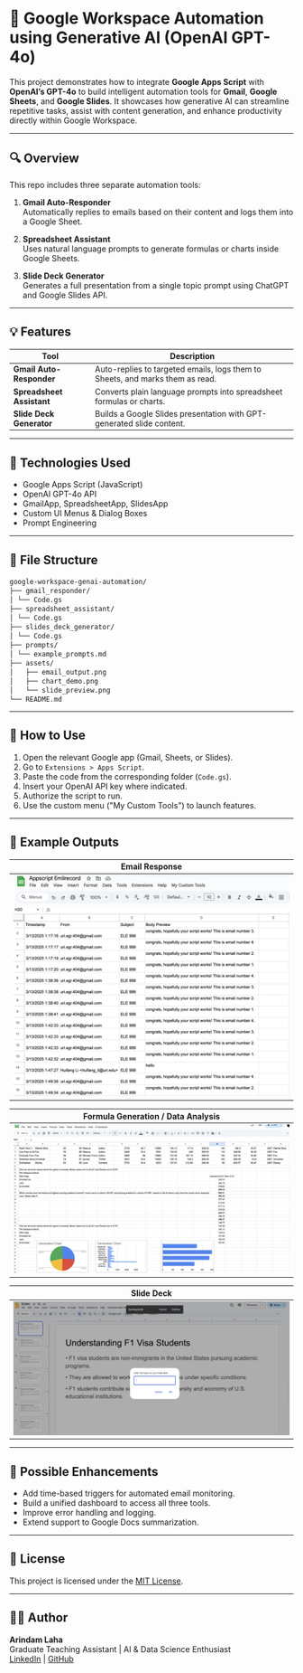 # 🤖 Google Workspace Automation using Generative AI (OpenAI GPT-4o)

This project demonstrates how to integrate **Google Apps Script** with **OpenAI’s GPT-4o** to build intelligent automation tools for **Gmail**, **Google Sheets**, and **Google Slides**. It showcases how generative AI can streamline repetitive tasks, assist with content generation, and enhance productivity directly within Google Workspace.

---

## 🔍 Overview

This repo includes three separate automation tools:

1. **Gmail Auto-Responder**  
   Automatically replies to emails based on their content and logs them into a Google Sheet.

2. **Spreadsheet Assistant**  
   Uses natural language prompts to generate formulas or charts inside Google Sheets.

3. **Slide Deck Generator**  
   Generates a full presentation from a single topic prompt using ChatGPT and Google Slides API.

---

## 💡 Features

| Tool | Description |
|------|-------------|
| **Gmail Auto-Responder** | Auto-replies to targeted emails, logs them to Sheets, and marks them as read. |
| **Spreadsheet Assistant** | Converts plain language prompts into spreadsheet formulas or charts. |
| **Slide Deck Generator** | Builds a Google Slides presentation with GPT-generated slide content. |

---

## 🧠 Technologies Used

- Google Apps Script (JavaScript)
- OpenAI GPT-4o API
- GmailApp, SpreadsheetApp, SlidesApp
- Custom UI Menus & Dialog Boxes
- Prompt Engineering

---

## 📁 File Structure
```plaintext
google-workspace-genai-automation/
├── gmail_responder/
│ └── Code.gs
├── spreadsheet_assistant/
│ └── Code.gs
├── slides_deck_generator/
│ └── Code.gs
├── prompts/
│ └── example_prompts.md
├── assets/
│   ├── email_output.png
│   ├── chart_demo.png
│   └── slide_preview.png
└── README.md
```

---

## 🚀 How to Use

1. Open the relevant Google app (Gmail, Sheets, or Slides).
2. Go to `Extensions > Apps Script`.
3. Paste the code from the corresponding folder (`Code.gs`).
4. Insert your OpenAI API key where indicated.
5. Authorize the script to run.
6. Use the custom menu ("My Custom Tools") to launch features.

---

## 📸 Example Outputs

| Email Response | 
|----------------|
| ![](assets/email_output.png) |

| Formula Generation / Data Analysis | 
|---------------------|
| ![](assets/chart_demo.png) |

| Slide Deck |
|------------|
| ![](assets/slide_preview.png) |
---

## 🔧 Possible Enhancements

- Add time-based triggers for automated email monitoring.
- Build a unified dashboard to access all three tools.
- Improve error handling and logging.
- Extend support to Google Docs summarization.

---

## 📄 License

This project is licensed under the [MIT License](LICENSE).

---

## 🙋‍♂️ Author

**Arindam Laha**  
Graduate Teaching Assistant | AI & Data Science Enthusiast  
[LinkedIn](https://linkedin.com/in/arindam-laha) | [GitHub](https://github.com/laha-arindam)

